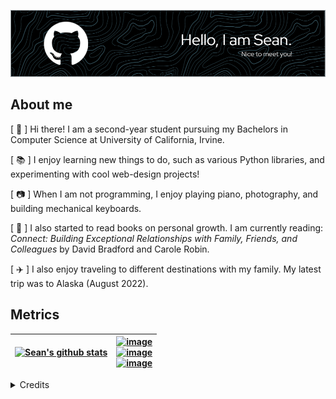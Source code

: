 ![Header](./github-header-image-gh-whiteborder.png)

## About me
[ :seedling: ] Hi there! I am a second-year student pursuing my Bachelors in Computer Science at University of California, Irvine.

[ :books: ] I enjoy learning new things to do, such as various Python libraries, and experimenting with cool web-design projects!

[ :camera: ] When I am not programming, I enjoy playing piano, photography, and building mechanical keyboards.

[ :flower_playing_cards: ] I also started to read books on personal growth. I am currently reading: *Connect: Building Exceptional Relationships with Family, Friends, and Colleagues* by David Bradford and Carole Robin.

[ :airplane: ] I also enjoy traveling to different destinations with my family. My latest trip was to Alaska (August 2022).


## Metrics
<!--- Format for 2-columntable -->
| [![Sean's github stats](https://github-readme-stats.vercel.app/api?username=seancfong&count_private=true&show_icons=true&theme=nord&hide_rank=false)](https://github.com/anuraghazra/github-readme-stats) | [![image](https://img.shields.io/badge/LinkedIn-0077B5?style=for-the-badge&logo=linkedin&logoColor=white)](https://www.linkedin.com/in/seancfong/) <br/> [![image](https://img.shields.io/badge/Gmail-D14836?style=for-the-badge&logo=gmail&logoColor=white)](mailto:seancfong@gmail.com)             <br/> [![image](https://img.shields.io/badge/Facebook-1877F2?style=for-the-badge&logo=facebook&logoColor=white)](https://www.facebook.com/seancfong/) <br/> <!--- [![image](https://img.shields.io/badge/LinkedIn-0077B5?style=for-the-badge&logo=linkedin&logoColor=white)](https://www.linkedin.com/in/seancfong/) <br/> [![image](https://img.shields.io/badge/LinkedIn-0077B5?style=for-the-badge&logo=linkedin&logoColor=white)](https://www.linkedin.com/in/seancfong/) -->
| ------------------------------------------------------------------------------- | --------------------------------------------------------------------------------- |


<details>
 <summary>Credits</summary>
 <br/>
  <div align="center">
   <img src="https://img.shields.io/badge/GitHub-100000?style=for-the-badge&logo=github&logoColor=white"/>
   <br/>
   <a href="https://github.com/anuraghazra/github-readme-stats/blob/master/themes/README.md"> GitHub README stats </a>
   <br/>
   <a href="https://github.com/alexandresanlim/Badges4-README.md-Profile"> Badges 4 README.md Profile  </a>
   <br/>
   <a href="https://github.com/leviarista/github-profile-header-generator"> Github Profile Header Generator </a>
  </div>
</details>

